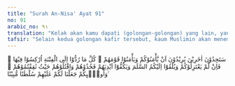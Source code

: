 ```yaml
---
title: "Surah An-Nisa' Ayat 91"
no: 91
arabic_no: ٩١
translation: "Kelak akan kamu dapati (golongan-golongan) yang lain, yang menginginkan agar mereka hidup aman bersamamu dan aman (pula) bersama kaumnya. Setiap kali mereka diajak kembali kepada fitnah (syirik), mereka pun terjun ke dalamnya. Karena itu jika mereka tidak membiarkan kamu dan tidak mau menawarkan perdamaian kepadamu, serta tidak menahan tangan mereka (dari memerangimu), maka tawanlah mereka dan bunuhlah mereka di mana saja kamu temui, dan merekalah orang yang Kami berikan kepadamu alasan yang nyata (untuk memerangi, menawan dan membunuh) mereka."
tafsir: "Selain kedua golongan kafir tersebut, kaum Muslimin akan menemukan satu golongan lain dengan ciri-ciri dan niat yang berbeda. Mereka adalah golongan kafir munafik, yaitu munafik dalam hal kepercayaan. Apabila mereka bertemu dengan kaum Muslimin mereka menyatakan diri beragama Islam, dan apabila mereka berada bersama orang-orang kafir, mereka mengatakan tetap seagama dengan mereka dan tetap menyembah sesembahan mereka. Hal itu mereka lakukan karena menjaga keamanan diri, keluarga dan harta benda mereka terhadap gangguan kaum Muslimin dan gangguan dari golongan mereka sendiri. \n\nDan apabila mereka berjumpa dengan orang yang beriman, mereka berkata, \"Kami telah beriman.\" Tetapi apabila mereka kembali kepada setan-setan (para pemimpin) mereka, mereka berkata, \"Sesungguhnya kami bersama kamu, kami hanya berolok-olok.\" (al-Baqarah/2:14).\n\nDiriwayatkan oleh Ibnu Jarir bahwa ayat tersebut diturunkan mengenai satu kaum dari kalangan penduduk kota Mekah. Mereka pernah datang kepada Rasulullah saw mengatakan bahwa mereka masuk Islam. Tetapi pada hakikatnya mereka berbuat demikian hanyalah berpura-pura. Sesudah itu mereka kembali kepada Quraisy yang masih kafir, lalu mereka menyembah patung bersama-sama orang tersebut.\n\nHal itu mereka lakukan dengan maksud agar mereka aman terhadap kaum Muslimin dan aman pula terhadap orang-orang kafir. Ayat ini menjelaskan bagaimana seharusnya sikap kaum Muslimin dalam menghadapi orang-orang munafik tersebut, yaitu selama mereka tidak menghentikan gangguan mereka terhadap kaum Muslimin, dan tidak mengemukakan permintaan mereka untuk mengadakan perjanjian damai, maka kaum Muslimin haruslah memerangi, menawan dan membunuh mereka, di mana pun mereka ditemukan. Allah swt telah memberikan wewenang dan alasan yang nyata kepada kaum Muslimin untuk menawan dan membunuh mereka.\n\nDari ayat ini dapat diambil pengertian bahwa apabila orang-orang munafik telah menghentikan gangguan mereka terhadap kaum Muslimin atau mereka sudah mengajukan perdamaian, maka kaum Muslimin dilarang memerangi, menawan dan membunuh mereka.\n\nDalam ayat yang lain Allah berfirman:\n\nAllah tidak melarang kamu berbuat baik dan berlaku adil terhadap orang-orang yang tidak memerangimu dalam urusan agama dan tidak mengusir kamu dari kampung halamanmu. Sesungguhnya Allah mencintai orang-orang yang berlaku adil. (al-Mumtahanah/60:8).\n\nDengan demikian, perintah Allah kepada Muslimin untuk memerangi orang-orang kafir, adalah khusus mengenai mereka yang memerangi atau bersikap memusuhi Islam dan kaum Muslimin.\n\nDan perangilah di jalan Allah orang-orang yang memerangi kamu, tetapi jangan melampaui batas. Sungguh, Allah tidak menyukai orang-orang yang \n\nmelampaui batas. (al-Baqarah/2:190)."
---
```

سَتَجِدُوْنَ اٰخَرِيْنَ يُرِيْدُوْنَ اَنْ يَّأْمَنُوْكُمْ وَيَأْمَنُوْا قَوْمَهُمْ ۗ كُلَّ مَا رُدُّوْٓا اِلَى الْفِتْنَةِ اُرْكِسُوْا فِيْهَا ۚ فَاِنْ لَّمْ يَعْتَزِلُوْكُمْ وَيُلْقُوْٓا اِلَيْكُمُ السَّلَمَ وَيَكُفُّوْٓا اَيْدِيَهُمْ فَخُذُوْهُمْ وَاقْتُلُوْهُمْ حَيْثُ ثَقِفْتُمُوْهُمْ ۗ وَاُولٰۤىِٕكُمْ جَعَلْنَا لَكُمْ عَلَيْهِمْ سُلْطٰنًا مُّبِيْنًا ࣖ 